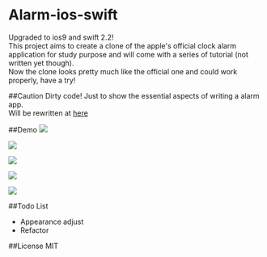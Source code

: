 # Alarm-ios-swift

Upgraded to ios9 and swift 2.2!      
This project aims to create a clone of the apple's official clock alarm application for study purpose and will come with a series of tutorial (not written yet though).    
Now the clone looks pretty much like the official one and could work properly, have a try!

##Caution
Dirty code! Just to show the essential aspects of writing a alarm app.  
Will be rewritten at [here](https://github.com/natsu1211/Weather-Alarm-Ios-RxSwift)

##Demo
![](https://github.com/natsu1211/Alarm-ios8-swift/blob/swift-2.1/gif/1.gif)       
         
![](https://github.com/natsu1211/Alarm-ios8-swift/blob/swift-2.1/gif/2.gif)
         
![](https://github.com/natsu1211/Alarm-ios8-swift/blob/swift-2.1/gif/3.gif)
         
![](https://github.com/natsu1211/Alarm-ios8-swift/blob/swift-2.1/gif/4.gif)
         
![](https://github.com/natsu1211/Alarm-ios8-swift/blob/swift-2.1/gif/5.gif)

##Todo List
* Appearance adjust
* Refactor

##License
MIT
